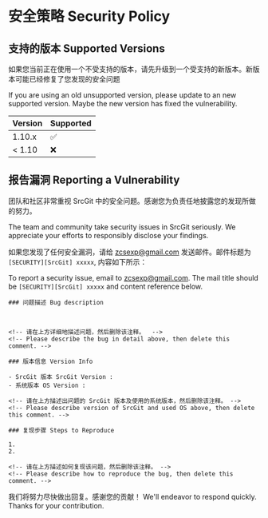 # 安全策略 Security Policy

## 支持的版本 Supported Versions

如果您当前正在使用一个不受支持的版本，请先升级到一个受支持的新版本。新版本可能已经修复了您发现的安全问题

If you are using an old unsupported version, please update to an new supported version. Maybe the new version has fixed the vulnerability.

| Version | Supported          |
| ------- | ------------------ |
| 1.10.x   | :white_check_mark: |
| < 1.10   | :x:                |

## 报告漏洞 Reporting a Vulnerability

团队和社区非常重视 SrcGit 中的安全问题。感谢您为负责任地披露您的发现所做的努力。

The team and community take security issues in SrcGit seriously. We appreciate your efforts to responsibly disclose your findings. 

如果您发现了任何安全漏洞，请给 zcsexp@gmail.com 发送邮件。邮件标题为 `[SECURITY][SrcGit] xxxxx`, 内容如下所示：

To report a security issue, email to zcsexp@gmail.com. The mail title should be `[SECURITY][SrcGit] xxxxx` and content reference below.
```
### 问题描述 Bug description



<!-- 请在上方详细地描述问题，然后删除该注释。  -->
<!-- Please describe the bug in detail above, then delete this comment. -->

### 版本信息 Version Info

- SrcGit 版本 SrcGit Version : 
- 系统版本 OS Version : 

<!-- 请在上方描述出问题的 SrcGit 版本及使用的系统版本，然后删除该注释。 -->
<!-- Please describe version of SrcGit and used OS above, then delete this comment. -->

### 复现步骤 Steps to Reproduce

1. 
2. 

<!-- 请在上方描述如何复现该问题，然后删除该注释。 -->
<!-- Please describe how to reproduce the bug, then delete this comment. -->
```

我们将努力尽快做出回复。感谢您的贡献！
We'll endeavor to respond quickly. Thanks for your contribution.
